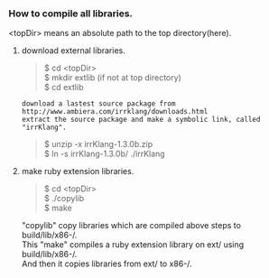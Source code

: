 ### How to compile all libraries.

\<topDir> means an absolute path to the top directory(here).

1. download external libraries.
   
    > $ cd \<topDir>  
    > $ mkdir extlib (if not at top directory)  
    > $ cd extlib  

       download a lastest source package from http://www.ambiera.com/irrklang/downloads.html  
       extract the source package and make a symbolic link, called "irrKlang".

    > $ unzip -x irrKlang-1.3.0b.zip   
    > $ ln -s irrKlang-1.3.0b/ ./irrKlang   

2. make ruby extension libraries.

    > $ cd \<topDir>  
    > $ ./copylib   
    > $ make  

    "copylib" copy libraries which are compiled above steps to build/lib/x86-<arch>/.   
    This "make" compiles a ruby extension library on ext/ using build/lib/x86-<arch>/.   
    And then it copies libraries from ext/ to x86-<arch>/.  
